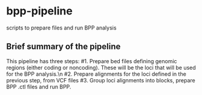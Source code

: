 # bpp-pipeline
scripts to prepare files and run BPP analysis

## Brief summary of the pipeline
This pipeline has three steps:
#1. Prepare bed files defining genomic regions (either coding or noncoding). These will be the loci that will be used for the BPP analysis.\n
#2. Prepare alignments for the loci defined in the previous step, from VCF files 
#3. Group loci alignments into blocks, prepare BPP .ctl files and run BPP.
